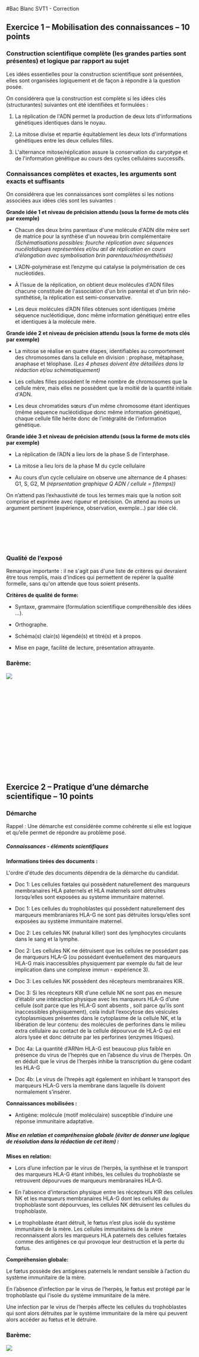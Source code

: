 #Bac Blanc SVT1 - Correction


## Exercice 1 – Mobilisation des connaissances – 10 points

### Construction scientifique complète (les grandes parties sont présentes) et logique par rapport au sujet

Les idées essentielles pour la construction scientifique sont présentées, elles sont organisées logiquement et de façon à répondre à la question posée.

On considérera que la construction est complète si les idées clés (structurantes) suivantes ont été identifiées et formulées :

1. La réplication de l'ADN permet la production de deux lots d'informations génétiques identiques dans le noyau. 

2. La mitose divise et repartie équitablement les deux lots d'informations génétiques entre les deux cellules filles. 

3. L'alternance mitose/réplication assure la conservation du caryotype et de l'information génétique au cours des cycles cellulaires successifs. 

### Connaissances complètes et exactes, les arguments sont exacts et suffisants

On considérera que les connaissances sont complètes si les notions associées aux idées clés sont les suivantes :

**Grande idée 1 et niveau de précision attendu (sous la forme de mots clés par exemple)**

- Chacun des deux brins parentaux d'une molécule d'ADN dite mère sert de matrice pour la synthèse d'un nouveau brin complémentaire *(Schématisations possibles: fourche réplication avec séquences nucélotidiques représentées et/ou œil de réplication en cours d’élongation avec symbolisation brin parentaux/néosynthétisés)*

- L’ADN-polymérase est l’enzyme qui catalyse la polymérisation de ces nucléotides.

-  À l’issue de la réplication, on obtient deux molécules d'ADN filles chacune constituée de l'association d'un brin parental et d'un brin néo-synthétisé, la réplication est semi-conservative. 

- Les deux molécules d’ADN filles obtenues sont identiques (même séquence nucléotidique, donc même information génétique) entre elles et identiques à la molécule mère. 

**Grande idée 2   et niveau de précision attendu (sous la forme de mots clés par exemple)**

- La mitose se réalise en quatre étapes, identifiables au comportement des chromosomes dans la cellule en division : prophase, métaphase, anaphase et télophase. *(Les 4 phases doivent être détaillées dans la rédaction et/ou schématiquement)*

- Les cellules filles possèdent le même nombre de chromosomes que la cellule mère, mais elles ne possèdent que la moitié de la quantité initiale d'ADN. 

- Les deux chromatides sœurs d'un même chromosome étant identiques (même séquence nucléotidique donc même information génétique), chaque cellule fille hérite donc de l'intégralité de l'information génétique.         

**Grande idée 3 et niveau de précision attendu (sous la forme de mots clés par exemple)**

- La réplication de l’ADN a lieu lors de la phase S de l’interphase.

- La mitose a lieu lors de la phase M du cycle cellulaire

- Au cours d’un cycle cellulaire on observe une alternance de 4 phases: G1, S, G2, M *(réprsentation graphique Q ADN  / cellule = f(temps))*

On n’attend pas l’exhaustivité de tous les termes mais que la notion soit comprise et exprimée avec rigueur et précision. On attend au moins un argument pertinent (expérience, observation, exemple...) par idée clé.


<p></br></p><p></br></p><p></br></p>

### Qualité de l’exposé

Remarque importante : il ne s'agit pas d'une liste de critères qui devraient être tous remplis, mais d'indices qui permettent de repérer la qualité formelle, sans qu'on attende que tous soient présents.

**Critères de qualité de forme:**

- Syntaxe, grammaire (formulation scientifique compréhensible des idées ...). 

- Orthographe.
	
-  Schéma(s) clair(s) légendé(s) et titré(s) et à propos
	
-  Mise en page, facilité de lecture, présentation attrayante.


### Barème:

<img src="https://oversas.org/ipfs/QmThvkmKfNPyXJsKsWwnjB75C1VW7QgkTUxNPkNqReGzFD">


<p></br></p><p></br></p><p></br></p><p></br></p><p></br></p><p></br></p><p></br></p><p></br></p>








## Exercice 2 – Pratique d’une démarche scientifique – 10 points


### Démarche

Rappel : Une démarche est considérée comme cohérente si elle est logique et qu’elle permet de répondre au problème posé.

##### Connaissances - éléments scientifiques

**Informations tirées des documents :**

L'ordre d'étude des documents dépendra de la démarche du candidat.

- Doc 1: Les cellules fœtales qui possèdent naturellement des marqueurs membranaires HLA paternels et HLA maternels sont détruites lorsqu’elles sont exposées au systeme immunitaire maternel. 

- Doc 1: Les cellules du trophoblastes qui possèdent naturellement des marqueurs membraniares HLA-G ne sont pas détruites lorsqu’elles sont exposées au système immunitaire maternel.

- Doc 2: Les cellules NK (natural killer) sont des lymphocytes circulants dans le sang et la lymphe. 

- Doc 2: Les cellules NK ne détruisent que les cellules ne possédant pas de marqueurs HLA-G (ou possédant éventuellement des marqueurs HLA-G mais inaccessibles physiquement par exemple du fait de leur implication dans une complexe immun - expérience 3).

- Doc 3: Les cellules NK possèdent des récepteurs membranaires KIR. 

- Doc 3: Si les récepteurs KIR d’une cellule NK ne sont pas en mesure d’établir une intéraction physique avec les marqueurs HLA-G d’une cellule (soit parce que les HLA-G sont absents , soit parce qu’ils sont inaccessibles physiquement), cela induit l’exocytose des vésicules cytoplasmiques présentes dans le cytoplasme de la cellule NK, et la libération de leur contenu: des molécules de perforines dans le milieu extra cellulaire au contact de la cellule dépourvue de HLA-G qui est alors lysée et donc détruite par les perforines (enzymes litiques).

- Doc 4a: La quantité d’ARNm HLA-G est beaucoup plus faible en présence du virus de l’heprès que en l’absence du virus de l’herpès. On en déduit que le virus de l’herpès inhibe la transcription du gène codant les HLA-G

- Doc 4b: Le virus de l’hrepès agit également en inhibant le transport des marqueurs HLA-G vers la membrane dans laquelle ils doivent normalement s’insérer.
   
**Connaissances mobilisées :**

- Antigène: molécule (motif moléculaire) susceptible d’induire une réponse immunitaire adaptative.

##### Mise en relation et compréhension globale (éviter de donner une logique de résolution dans la rédaction de cet item) :

**Mises en relation:**

- Lors d’une infection par le virus de l’herpès, la synthèse et le transport des marqueurs HLA-G étant inhibés, les cellules du trophoblaste se retrouvent dépourvues de marqueurs membranaires HLA-G. 

- En l’absence d’interaction physique entre les récepteurs KIR des cellules NK et les marqueurs membranaires HLA-G dont les cellules du trophoblaste sont dépourvues, les cellules NK détruisent les cellules du trophoblaste. 

- Le trophoblaste étant détruit, le fœtus n’est plus isolé du système immunitaire de la mère. Les cellules immunitaires de la mère reconnaissent alors les marqueurs HLA paternels des cellules fœtales comme des antigènes ce qui provoque leur destruction et la perte du fœtus. 



**Compréhension globale:**

Le fœtus possède des antigènes paternels le rendant sensible à l’action du système immunitaire de la mère.

En l’absence d’infection par le virus de l’herpès, le fœtus est protégé par le trophoblaste qui l’isole du système immunitaire de la mère.

Une infection par le virus de l’herpès affecte les cellules du trophoblastes qui sont alors détruites par le système immunitaire de la mère qui peuvent alors accéder au fœtus et le détruire.


### Barème:

<img src="https://oversas.org/ipfs/QmTPydSpCBKB8ayPSsGgNBJJYThAifhDR6FnwSZy9HL8fP">






